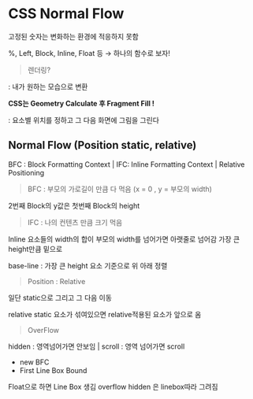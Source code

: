 # CSS Normal Flow

고정된 숫자는 변화하는 환경에 적응하지 못함

%, Left, Block, Inline, Float 등 → 하나의 함수로 보자!

> 렌더링?

: 내가 원하는 모습으로 변환

**CSS는 Geometry Calculate 후 Fragment Fill !**

: 요소별 위치를 정하고 그 다음 화면에 그림을 그린다

## Normal Flow (Position static, relative)

BFC : Block Formatting Context   |  IFC: Inline Formatting Context  |  Relative Positioning

> BFC : 부모의 가로길이 만큼 다 먹음  (x = 0 , y = 부모의 width)

2번째 Block의 y값은 첫번째 Block의 height


> IFC : 나의 컨텐츠 만큼 크기 먹음

Inline 요소들의 width의 합이 부모의 width를 넘어가면 아랫줄로 넘어감 가장 큰 height만큼 밑으로

base-line : 가장 큰 height 요소 기준으로 위 아래 정렬

> Position : Relative

일단 static으로 그리고 그 다음 이동

relative static 요소가 섞여있으면 relative적용된 요소가 앞으로 옴

>OverFlow

hidden : 영역넘어가면 안보임 | scroll : 영역 넘어가면 scroll
+ new BFC
+ First Line Box Bound

Float으로 하면 Line Box 생김 overflow hidden 은 linebox따라 그려짐

